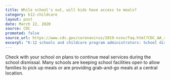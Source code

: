 ```yaml
---
title: While school's out, will kids have access to meals?
category: k12-childcare
layout: post
date: March 22, 2020
source: CDC
promoted: false
source_url: https://www.cdc.gov/coronavirus/2019-ncov/faq.html?CDC_AA_refVal=https%3A%2F%2Fwww.cdc.gov%2Fcoronavirus%2F2019-ncov%2Fprepare%2Fchildren-faq.html#school-dismissals
excerpt: "K-12 schools and childcare program administrators: School dismissals"
---
```


Check with your school on plans to continue meal services during the school dismissal. Many schools are keeping school 
facilities open to allow families to pick up meals or are providing grab-and-go meals at a central location.
